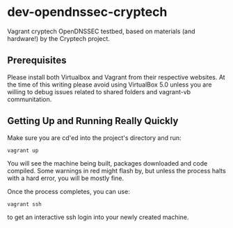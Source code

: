 # dev-opendnssec-cryptech

Vagrant cryptech OpenDNSSEC testbed, based on materials (and hardware!) by the Cryptech project.

## Prerequisites

Please install both Virtualbox and Vagrant from their respective websites. At the time of this writing please avoid using VirtualBox 5.0 unless you are willing to debug issues related to shared folders and vagrant-vb communitation.

## Getting Up and Running Really Quickly

Make sure you are cd'ed into the project's directory and run:

```
vagrant up
```

You will see the machine being built, packages downloaded and code compiled. Some warnings in red might flash by, but unless the process halts with a hard error, you will be mostly fine.

Once the process completes, you can use:

```
vagrant ssh
```

to get an interactive ssh login into your newly created machine.

